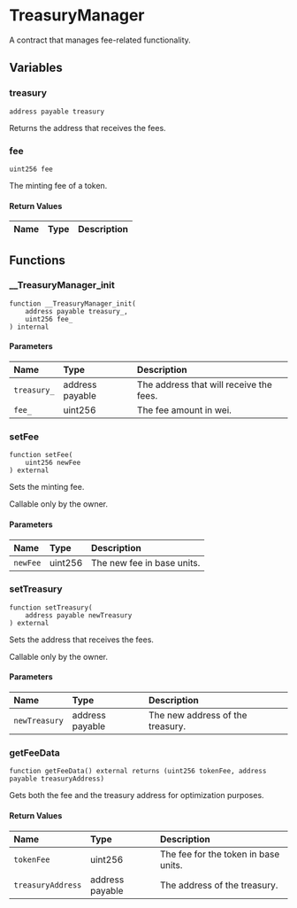 # TreasuryManager

A contract that manages fee-related functionality.

## Variables

### treasury

```solidity
address payable treasury
```

Returns the address that receives the fees.

### fee

```solidity
uint256 fee
```

The minting fee of a token.

#### Return Values

| Name | Type | Description |
| ---- | ---- | ----------- |

## Functions

### __TreasuryManager_init

```solidity
function __TreasuryManager_init(
    address payable treasury_,
    uint256 fee_
) internal
```

#### Parameters

| Name | Type | Description |
| :--- | :--- | :---------- |
| `treasury_` | address payable | The address that will receive the fees. |
| `fee_` | uint256 | The fee amount in wei. |

### setFee

```solidity
function setFee(
    uint256 newFee
) external
```

Sets the minting fee.

Callable only by the owner.

#### Parameters

| Name | Type | Description |
| :--- | :--- | :---------- |
| `newFee` | uint256 | The new fee in base units. |

### setTreasury

```solidity
function setTreasury(
    address payable newTreasury
) external
```

Sets the address that receives the fees.

Callable only by the owner.

#### Parameters

| Name | Type | Description |
| :--- | :--- | :---------- |
| `newTreasury` | address payable | The new address of the treasury. |

### getFeeData

```solidity
function getFeeData() external returns (uint256 tokenFee, address payable treasuryAddress)
```

Gets both the fee and the treasury address for optimization purposes.

#### Return Values

| Name | Type | Description |
| :--- | :--- | :---------- |
| `tokenFee` | uint256 | The fee for the token in base units. |
| `treasuryAddress` | address payable | The address of the treasury. |

